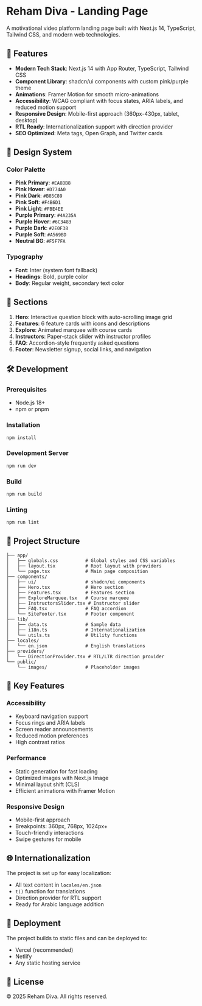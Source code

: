 # Reham Diva - Landing Page

A motivational video platform landing page built with Next.js 14, TypeScript, Tailwind CSS, and modern web technologies.

## 🚀 Features

- **Modern Tech Stack**: Next.js 14 with App Router, TypeScript, Tailwind CSS
- **Component Library**: shadcn/ui components with custom pink/purple theme
- **Animations**: Framer Motion for smooth micro-animations
- **Accessibility**: WCAG compliant with focus states, ARIA labels, and reduced motion support
- **Responsive Design**: Mobile-first approach (360px-430px, tablet, desktop)
- **RTL Ready**: Internationalization support with direction provider
- **SEO Optimized**: Meta tags, Open Graph, and Twitter cards

## 🎨 Design System

### Color Palette
- **Pink Primary**: `#EA8BB8`
- **Pink Hover**: `#D774A0`
- **Pink Dark**: `#B85C89`
- **Pink Soft**: `#F4B6D1`
- **Pink Light**: `#FBE4EE`
- **Purple Primary**: `#4A235A`
- **Purple Hover**: `#6C3483`
- **Purple Dark**: `#2E0F38`
- **Purple Soft**: `#A569BD`
- **Neutral BG**: `#F5F7FA`

### Typography
- **Font**: Inter (system font fallback)
- **Headings**: Bold, purple color
- **Body**: Regular weight, secondary text color

## 📱 Sections

1. **Hero**: Interactive question block with auto-scrolling image grid
2. **Features**: 6 feature cards with icons and descriptions
3. **Explore**: Animated marquee with course cards
4. **Instructors**: Paper-stack slider with instructor profiles
5. **FAQ**: Accordion-style frequently asked questions
6. **Footer**: Newsletter signup, social links, and navigation

## 🛠 Development

### Prerequisites
- Node.js 18+ 
- npm or pnpm

### Installation
```bash
npm install
```

### Development Server
```bash
npm run dev
```

### Build
```bash
npm run build
```

### Linting
```bash
npm run lint
```

## 📁 Project Structure

```
├── app/
│   ├── globals.css          # Global styles and CSS variables
│   ├── layout.tsx           # Root layout with providers
│   └── page.tsx             # Main page composition
├── components/
│   ├── ui/                  # shadcn/ui components
│   ├── Hero.tsx             # Hero section
│   ├── Features.tsx         # Features section
│   ├── ExploreMarquee.tsx   # Course marquee
│   ├── InstructorsSlider.tsx # Instructor slider
│   ├── FAQ.tsx              # FAQ accordion
│   └── SiteFooter.tsx       # Footer component
├── lib/
│   ├── data.ts              # Sample data
│   ├── i18n.ts              # Internationalization
│   └── utils.ts             # Utility functions
├── locales/
│   └── en.json              # English translations
├── providers/
│   └── DirectionProvider.tsx # RTL/LTR direction provider
└── public/
    └── images/              # Placeholder images
```

## 🎯 Key Features

### Accessibility
- Keyboard navigation support
- Focus rings and ARIA labels
- Screen reader announcements
- Reduced motion preferences
- High contrast ratios

### Performance
- Static generation for fast loading
- Optimized images with Next.js Image
- Minimal layout shift (CLS)
- Efficient animations with Framer Motion

### Responsive Design
- Mobile-first approach
- Breakpoints: 360px, 768px, 1024px+
- Touch-friendly interactions
- Swipe gestures for mobile

## 🌐 Internationalization

The project is set up for easy localization:
- All text content in `locales/en.json`
- `t()` function for translations
- Direction provider for RTL support
- Ready for Arabic language addition

## 🚀 Deployment

The project builds to static files and can be deployed to:
- Vercel (recommended)
- Netlify
- Any static hosting service

## 📝 License

© 2025 Reham Diva. All rights reserved.
